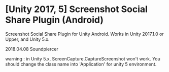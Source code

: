 # [Unity 2017, 5] Screenshot Social Share Plugin (Android)
Screenshot Social Share Plugin for Unity Android.
Works in Unity 2017.1.0 or Upper, and Unity 5.x.

2018.04.08 Soundpiercer


warning : in Unity 5.x, ScreenCapture.CaptureScreenshot won't work. You should change the class name into 'Application' for unity 5 environment.
